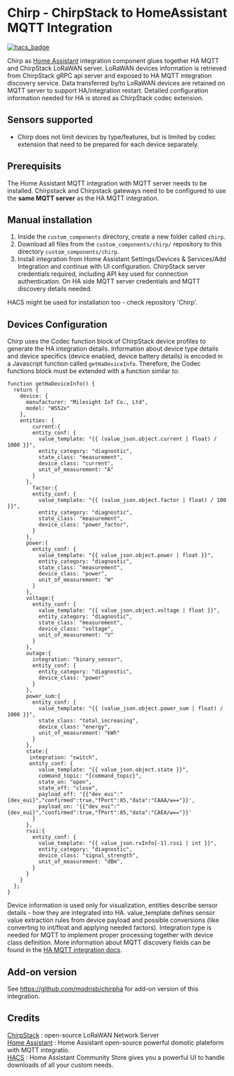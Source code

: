 # Chirp - ChirpStack to HomeAssistant MQTT Integration

[![hacs_badge](https://img.shields.io/badge/HACS-Default-orange.svg)](https://github.com/custom-components/hacs)

Chirp as [Home Assistant](https://home-assistant.io) integration component glues together HA MQTT and ChirpStack LoRaWAN server. LoRaWAN devices information is retrieved from ChirpStack gRPC api server and exposed to HA MQTT integration discovery service. Data transferred by/to LoRaWAN devices are retained on MQTT server to support HA/integration restart. Detailed configuration information needed for HA is stored as ChirpStack codec extension.

## Sensors supported
* Chirp does not limit devices by type/features, but is limited by codec extension that need to be prepared for each device separately.

## Prerequisits
The Home Assistant MQTT integration with MQTT server needs to be installed. Chirpstack and Chirpstack gateways need to be configured to use the **same MQTT server** as the HA MQTT integration.

## Manual installation 
1. Inside the `custom_components` directory, create a new folder called `chirp`.
2. Download all files from the `custom_components/chirp/` repository to this directory `custom_components/chirp`.
3. Install integration from Home Assistant Settings/Devices & Services/Add Integration and continue with UI configuration. ChirpStack server credentials required, including API key used for connection authentication. On HA side MQTT server credentials and MQTT discovery details needed.

HACS might be used for installation too - check repository 'Chirp'.

## Devices Configuration
Chirp uses the Codec function block of ChirpStack device profiles to generate the HA integration details. Information about device type details and device specifics (device enabled, device battery details) is encoded in a Javascript function called `getHaDeviceInfo`. Therefore, the Codec functions block must be extended with a function similar to:

```
function getHaDeviceInfo() {
  return {
    device: {
      manufacturer: "Milesight IoT Co., Ltd",
      model: "WS52x"
    },
    entities: {
        current:{
        entity_conf: {
          value_template: "{{ (value_json.object.current | float) / 1000 }}",
          entity_category: "diagnostic",
          state_class: "measurement",
          device_class: "current",
          unit_of_measurement: "A"
        }
      },
        factor:{
        entity_conf: {
          value_template: "{{ (value_json.object.factor | float) / 100 }}",
          entity_category: "diagnostic",
          state_class: "measurement",
          device_class: "power_factor",
        }
      },
      power:{
        entity_conf: {
          value_template: "{{ value_json.object.power | float }}",
          entity_category: "diagnostic",
          state_class: "measurement",
          device_class: "power",
          unit_of_measurement: "W"
        }
      },
      voltage:{
        entity_conf: {
          value_template: "{{ value_json.object.voltage | float }}",
          entity_category: "diagnostic",
          state_class: "measurement",
          device_class: "voltage",
          unit_of_measurement: "V"
        }
      },
      outage:{
        integration: "binary_sensor",
        entity_conf: {
          entity_category: "diagnostic",
          device_class: "power"
        }
      },
      power_sum:{
        entity_conf: {
          value_template: "{{ (value_json.object.power_sum | float) / 1000 }}",
          state_class: "total_increasing",
          device_class: "energy",
          unit_of_measurement: "kWh"
        }
      },
      state:{
       integration: "switch",
       entity_conf: {
          value_template: "{{ value_json.object.state }}",
          command_topic: "{command_topic}",
          state_on: "open",
          state_off: "close",
          payload_off: '{{"dev_eui":"{dev_eui}","confirmed":true,"fPort":85,"data":"CAAA/w=="}}',
          payload_on: '{{"dev_eui":"{dev_eui}","confirmed":true,"fPort":85,"data":"CAEA/w=="}}'
        }
      },
      rssi:{
        entity_conf: {
          value_template: "{{ value_json.rxInfo[-1].rssi | int }}",
          entity_category: "diagnostic",
          device_class: "signal_strength",
          unit_of_measurement: "dBm",
        }
      }
    }
  };
}
```

Device information is used only for visualization, entities describe sensor details - how they are integrated into HA. value_template defines sensor value extraction rules from device payload and possible conversions (like converting to int/float and applying needed factors). Integration type is needed for MQTT to implement proper processing together with device class definition. More information about MQTT discovery fields can be found in the [HA MQTT integration docs](https://www.home-assistant.io/integrations/mqtt).

## Add-on version
See https://github.com/modrisb/chirpha for add-on version of this integration.

## Credits
[ChirpStack](https://chirpstack.io/) : open-source LoRaWAN Network Server<br>
[Home Assistant](https://github.com/home-assistant) : Home Assistant open-source powerful domotic plateform with MQTT integratio.<br>
[HACS](https://hacs.xyz/) : Home Assistant Community Store gives you a powerful UI to handle downloads of all your custom needs.<br>
